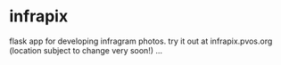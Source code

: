 infrapix
==================

flask app for developing infragram photos.
try it out at infrapix.pvos.org (location subject to change very soon!) ...

